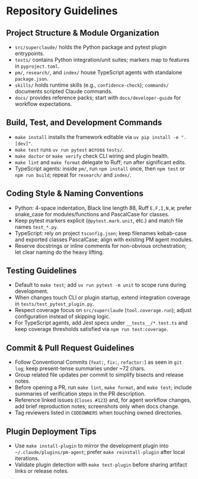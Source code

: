 # Repository Guidelines

## Project Structure & Module Organization
- `src/superclaude/` holds the Python package and pytest plugin entrypoints.
- `tests/` contains Python integration/unit suites; markers map to features in `pyproject.toml`.
- `pm/`, `research/`, and `index/` house TypeScript agents with standalone `package.json`.
- `skills/` holds runtime skills (e.g., `confidence-check`); `commands/` documents scripted Claude commands.
- `docs/` provides reference packs; start with `docs/developer-guide` for workflow expectations.

## Build, Test, and Development Commands
- `make install` installs the framework editable via `uv pip install -e ".[dev]"`.
- `make test` runs `uv run pytest` across `tests/`.
- `make doctor` or `make verify` check CLI wiring and plugin health.
- `make lint` and `make format` delegate to Ruff; run after significant edits.
- TypeScript agents: inside `pm/`, run `npm install` once, then `npm test` or `npm run build`; repeat for `research/` and `index/`.

## Coding Style & Naming Conventions
- Python: 4-space indentation, Black line length 88, Ruff `E,F,I,N,W`; prefer snake_case for modules/functions and PascalCase for classes.
- Keep pytest markers explicit (`@pytest.mark.unit`, etc.) and match file names `test_*.py`.
- TypeScript: rely on project `tsconfig.json`; keep filenames kebab-case and exported classes PascalCase; align with existing PM agent modules.
- Reserve docstrings or inline comments for non-obvious orchestration; let clear naming do the heavy lifting.

## Testing Guidelines
- Default to `make test`; add `uv run pytest -m unit` to scope runs during development.
- When changes touch CLI or plugin startup, extend integration coverage in `tests/test_pytest_plugin.py`.
- Respect coverage focus on `src/superclaude` (`tool.coverage.run`); adjust configuration instead of skipping logic.
- For TypeScript agents, add Jest specs under `__tests__/*.test.ts` and keep coverage thresholds satisfied via `npm run test:coverage`.

## Commit & Pull Request Guidelines
- Follow Conventional Commits (`feat:`, `fix:`, `refactor:`) as seen in `git log`; keep present-tense summaries under ~72 chars.
- Group related file updates per commit to simplify bisects and release notes.
- Before opening a PR, run `make lint`, `make format`, and `make test`; include summaries of verification steps in the PR description.
- Reference linked issues (`Closes #123`) and, for agent workflow changes, add brief reproduction notes; screenshots only when docs change.
- Tag reviewers listed in `CODEOWNERS` when touching owned directories.

## Plugin Deployment Tips
- Use `make install-plugin` to mirror the development plugin into `~/.claude/plugins/pm-agent`; prefer `make reinstall-plugin` after local iterations.
- Validate plugin detection with `make test-plugin` before sharing artifact links or release notes.
